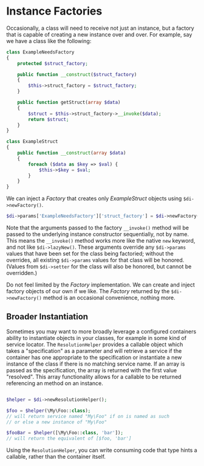 # Instance Factories

Occasionally, a class will need to receive not just an instance, but a factory that is capable of creating a new instance over and over.  For example, say we have a class like the following:

```php
class ExampleNeedsFactory
{
    protected $struct_factory;

    public function __construct($struct_factory)
    {
        $this->struct_factory = $struct_factory;
    }

    public function getStruct(array $data)
    {
        $struct = $this->struct_factory->__invoke($data);
        return $struct;
    }
}

class ExampleStruct
{
    public function __construct(array $data)
    {
        foreach ($data as $key => $val) {
            $this->$key = $val;
        }
    }
}
```

We can inject a _Factory_ that creates only _ExampleStruct_ objects using `$di->newFactory()`.

```php
$di->params['ExampleNeedsFactory']['struct_factory'] = $di->newFactory('ExampleStruct');
```

Note that the arguments passed to the factory `__invoke()` method will be passed to the underlying instance constructor sequentially, not by name. This means the `__invoke()` method works more like the native `new` keyword, and not like `$di->lazyNew()`.  These arguments override any `$di->params` values that have been set for the class being factoried; without the overrides, all existing `$di->params` values for that class will be honored. (Values from `$di->setter` for the class will also be honored, but cannot be overridden.)

Do not feel limited by the _Factory_ implementation. We can create and inject factory objects of our own if we like. The _Factory_ returned by the `$di->newFactory()` method is an occasional convenience, nothing more.

## Broader Instantiation
Sometimes you may want to more broadly leverage a configured containers ability
to instantiate objects in your classes, for example in some kind of service
locator. The `ResolutionHelper` provides a callable object which takes a
"specification" as a parameter and will retrieve a service if the container has
one appropriate to the specification or instantiate a new instance of the class
if there is no matching service name. If an array is passed as the
specification, the array is returned with the first value "resolved". This array
functionality allows for a callable to be returned referencing an method on an
instance.

```php

$helper = $di->newResolutionHelper();

$foo = $helper(\My\Foo::class);
// will return service named "My\Foo" if on is named as such
// or else a new instance of "My\Foo"

$fooBar = $helper([\My\Foo::class, 'bar']);
// will return the equivalent of [$foo, 'bar']
```

Using the `ResolutionHelper`, you can write consuming code that type hints a
callable, rather than the container itself.
